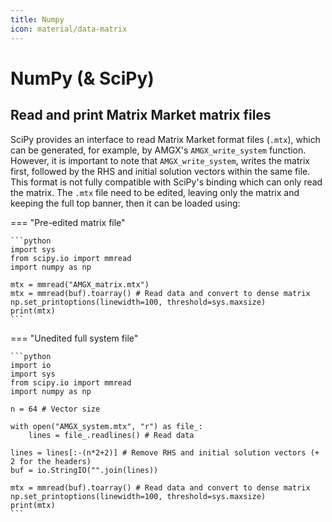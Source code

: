 ```yaml
---
title: Numpy
icon: material/data-matrix
---
```


# NumPy (& SciPy)

## Read and print Matrix Market matrix files

SciPy provides an interface to read Matrix Market format files (`.mtx`),
which can be generated, for example, by AMGX's `AMGX_write_system` function.
However, it is important to note that `AMGX_write_system`,
writes the matrix first, followed by the RHS and initial solution vectors within the same file.
This format is not fully compatible with SciPy's binding which can only read the matrix.
The `.mtx` file need to be edited, leaving only the matrix and keeping the full top banner,
then it can be loaded using:

=== "Pre-edited matrix file"

    ```python
    import sys
    from scipy.io import mmread
    import numpy as np

    mtx = mmread("AMGX_matrix.mtx")
    mtx = mmread(buf).toarray() # Read data and convert to dense matrix
    np.set_printoptions(linewidth=100, threshold=sys.maxsize)
    print(mtx)
    ```

=== "Unedited full system file"

    ```python
    import io
    import sys
    from scipy.io import mmread
    import numpy as np

    n = 64 # Vector size

    with open("AMGX_system.mtx", "r") as file_:
        lines = file_.readlines() # Read data

    lines = lines[:-(n*2+2)] # Remove RHS and initial solution vectors (+ 2 for the headers)
    buf = io.StringIO("".join(lines))

    mtx = mmread(buf).toarray() # Read data and convert to dense matrix
    np.set_printoptions(linewidth=100, threshold=sys.maxsize)
    print(mtx)
    ```

